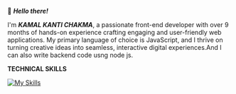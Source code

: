 
👋 ***Hello there!***

I'm ***KAMAL KANTI CHAKMA***, a passionate front-end developer with over 9 months of hands-on experience crafting engaging and user-friendly web applications. My primary language of choice is JavaScript, and I thrive on turning creative ideas into seamless, interactive digital experiences.And I can also write backend code usng node js.

**TECHNICAL SKILLS**

[![My Skills](https://skillicons.dev/icons?i=html,css,js,react,tailwindcss,mui,styledcomponents,nodejs,express,mongodb)](https://skillicons.dev)

